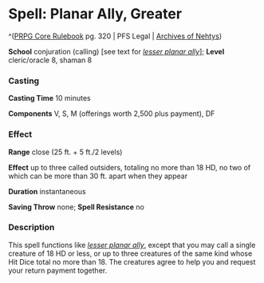 # Spell: Planar Ally, Greater

^([PRPG Core Rulebook][ss-greater-planar-ally] pg. 320 | PFS Legal | [Archives of Nehtys][sn-greater-planar-ally])

**School** conjuration (calling) [see text for _[lesser planar ally]_]; **Level** cleric/oracle 8, shaman 8

### Casting

**Casting Time** 10 minutes  

**Components** V, S, M (offerings worth 2,500 plus payment), DF

### Effect

**Range** close (25 ft. + 5 ft./2 levels)  

**Effect** up to three called outsiders, totaling no more than 18 HD, no two of which can be more than 30 ft. apart when they appear  

**Duration** instantaneous  

**Saving Throw** none; **Spell Resistance** no

### Description

This spell functions like _[lesser planar ally]_, except that you may call a single creature of 18 HD or less, or up to three creatures of the same kind whose Hit Dice total no more than 18. The creatures agree to help you and request your return payment together.

[ss-greater-planar-ally]: http://paizo.com/pathfinderRPG/v57
[sn-greater-planar-ally]: http://www.archivesofnethys.com/SpellDisplay.aspx?ItemName=Planar%20Ally%2C%20Greater
[lesser planar ally]: http://www.archivesofnethys.com/SpellDisplay.aspx?ItemName=lesser%20planar%20ally